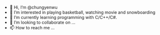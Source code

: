 - 👋 Hi, I’m @chungyenwu
- 👀 I’m interested in playing basketball, watching movie and snowboarding
- 🌱 I’m currently learning programming with C/C++/C#.
- 💞️ I’m looking to collaborate on ...
- 📫 How to reach me ...

<!---
chungyenwu/chungyenwu is a ✨ special ✨ repository because its `README.md` (this file) appears on your GitHub profile.
You can click the Preview link to take a look at your changes.
--->
